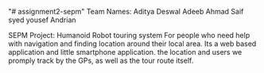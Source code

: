"# assignment2-sepm" 
Team Names:
Aditya Deswal
Adeeb Ahmad
Saif syed
yousef
Andrian

SEPM Project: Humanoid Robot touring system
For people who need help with navigation and finding location around their local 
area. Its a web based application and little smartphone application.
the location and users we promply track by the GPs, as well as the tour route itself.
